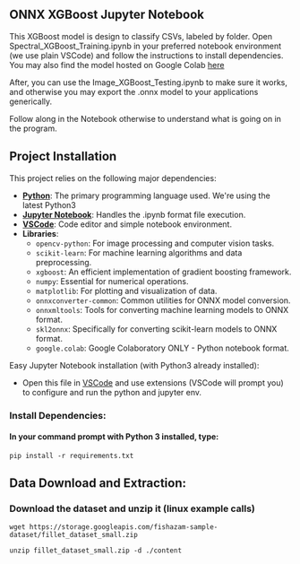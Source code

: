 ## ONNX XGBoost Jupyter Notebook

This XGBoost model is design to classify CSVs, labeled by folder. Open Spectral_XGBoost_Training.ipynb in your preferred notebook environment (we use plain VSCode) and follow the instructions to install dependencies. You may also find the model hosted on Google Colab [here](https://colab.research.google.com/drive/1rPobgC9eD59c4nIeJK2LpJPMhzNRXCuP?usp=sharing)

After, you can use the Image_XGBoost_Testing.ipynb to make sure it works, and otherwise you may export the .onnx model to your applications generically.

Follow along in the Notebook otherwise to understand what is going on in the program.

## Project Installation

This project relies on the following major dependencies:

- [**Python**](https://www.python.org/downloads/): The primary programming language used. We're using the latest Python3
- [**Jupyter Notebook**](https://jupyter.org/install): Handles the .ipynb format file execution.
- [**VSCode**](https://code.visualstudio.com/): Code editor and simple notebook environment.
- **Libraries**: 
  - `opencv-python`: For image processing and computer vision tasks.
  - `scikit-learn`: For machine learning algorithms and data preprocessing.
  - `xgboost`: An efficient implementation of gradient boosting framework.
  - `numpy`: Essential for numerical operations.
  - `matplotlib`: For plotting and visualization of data.
  - `onnxconverter-common`: Common utilities for ONNX model conversion.
  - `onnxmltools`: Tools for converting machine learning models to ONNX format.
  - `skl2onnx`: Specifically for converting scikit-learn models to ONNX format.
  - `google.colab`: Google Colaboratory ONLY - Python notebook format.

Easy Jupyter Notebook installation (with Python3 already installed):
- Open this file in [VSCode](https://code.visualstudio.com/) and use extensions (VSCode will prompt you) to configure and run the python and jupyter env.

### Install Dependencies:

#### In your command prompt with Python 3 installed, type:
`pip install -r requirements.txt`

## Data Download and Extraction:

### Download the dataset and unzip it (linux example calls)
`wget https://storage.googleapis.com/fishazam-sample-dataset/fillet_dataset_small.zip`

`unzip fillet_dataset_small.zip -d ./content`